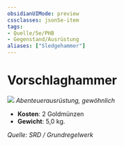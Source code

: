 ```yaml
---
obsidianUIMode: preview
cssclasses: json5e-item
tags:
- Quelle/5e/PHB
- Gegenstand/Ausrüstung
aliases: ["Sledgehammer"]
---
```

# Vorschlaghammer
![](../../../99%20-%20Setup/Files/Bildersammlung/Symbolik/Gegenstände.webp#token)
*Abenteuerausrüstung, gewöhnlich*

- **Kosten**: 2 Goldmünzen
- **Gewicht**: 5,0 kg.

*Quelle: SRD / Grundregelwerk*